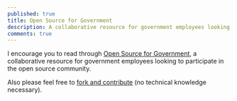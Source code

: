 ```yaml
---
published: true
title: Open Source for Government
description: A collaborative resource for government employees looking to participate in the open source community.
comments: true
---
```


I encourage you to read through [Open Source for Government](https://ben.balter.com/open-source-for-government/), a collaborative resource for government employees looking to participate in the open source community.

Also please feel free to [fork and contribute](https://github.com/benbalter/open-source-for-government) (no technical knowledge necessary).
